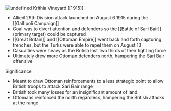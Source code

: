 
![undefined](https://upload.wikimedia.org/wikipedia/commons/4/43/MapHellesWarZoneGallipoli1915.jpg)
Krithia Vineyard [[1915]]

- Allied 29th Division attack launched on August 6 1915 during the [[Gallipoli Campaign]] 
- Goal was to divert attention and defenders so the [[Battle of Sari Bair]] (primary target) could be captured
- [[Great Britain]] and [[Ottoman Empire]] went back and forth capturing trenches, but the Turks were able to repel them on August 13
- Casualties were heavy as the British lost two thirds of their fighting force
- Ultimately drew more Ottoman defenders north, hampering the Sari Bair offensive

Significance
- Meant to draw Ottoman reinforcements to a less strategic point to allow British troops to attack Sari Bair range
- British took many losses for an insignificant amount of land
- Ottomans reinforced the north regardless, hampering the British attacks at the range
